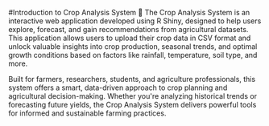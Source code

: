 #Introduction to Crop Analysis System 🌾
The Crop Analysis System is an interactive web application developed using R Shiny, designed to help users explore, forecast, and gain recommendations from agricultural datasets. This application allows users to upload their crop data in CSV format and unlock valuable insights into crop production, seasonal trends, and optimal growth conditions based on factors like rainfall, temperature, soil type, and more.

Built for farmers, researchers, students, and agriculture professionals, this system offers a smart, data-driven approach to crop planning and agricultural decision-making. Whether you're analyzing historical trends or forecasting future yields, the Crop Analysis System delivers powerful tools for informed and sustainable farming practices.
